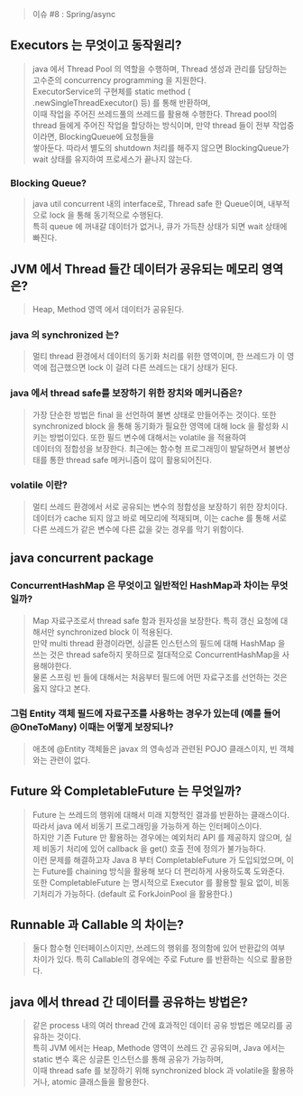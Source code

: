 > 이슈 #8 : Spring/async

## Executors 는 무엇이고 동작원리?
> java 에서 Thread Pool 의 역할을 수행하며, Thread 생성과 관리를 담당하는 고수준의 concurrency programming 을 지원한다.  
> ExecutorService의 구현체를 static method ( .newSingleThreadExecutor() 등) 를 통해 반환하며,  
> 이때 작업을 주어진 쓰레드풀의 쓰레드를 활용해 수행한다. 
> Thread pool의 thread 들에게 주어진 작업을 할당하는 방식이며, 만약 thread 들이 전부 작업중이라면, BlockingQueue에 요청들을  
> 쌓아둔다.  따라서 별도의 shutdown 처리를 해주지 않으면 BlockingQueue가 wait 상태를 유지하여 프로세스가 끝나지 않는다.  

### Blocking Queue?
> java util concurrent 내의 interface로, Thread safe 한 Queue이며, 내부적으로 lock 을 통해 동기적으로 수행된다.  
> 특히 queue 에 꺼내갈 데이터가 없거나, 큐가 가득찬 상태가 되면 wait 상태에 빠진다.  

## JVM 에서 Thread 들간 데이터가 공유되는 메모리 영역은?
> Heap, Method 영역 에서 데이터가 공유된다.  

### java 의 synchronized 는?
> 멀티 thread 환경에서 데이터의 동기화 처리를 위한 영역이며, 한 쓰레드가 이 영역에 접근했으면 lock 이 걸려 다른 쓰레드는 대기 상태가 된다.  

### java 에서 thread safe를 보장하기 위한 장치와 메커니즘은?
> 가장 단순한 방법은 final 을 선언하여 불변 상태로 만들어주는 것이다. 또한 synchronized block 을 통해 동기화가 필요한 영역에 대해 lock 을 활성화 시키는 방법이있다. 또한 필드 변수에 대해서는 volatile 을 적용하여  
> 데이터의 정합성을 보장한다. 최근에는 함수형 프로그래밍이 발달하면서 불변상태를 통한 thread safe 메커니즘이 많이 활용되어진다.  

### volatile 이란?
> 멀티 쓰레드 환경에서 서로 공유되는 변수의 정합성을 보장하기 위한 장치이다. 데이터가 cache 되지 않고 바로 메모리에 적재되며, 이는 cache 를 통해 
> 서로 다른 쓰레드가 같은 변수에 다른 값을 갖는 경우를 막기 위함이다.  

## java concurrent package
### ConcurrentHashMap 은 무엇이고 일반적인 HashMap과 차이는 무엇일까?
> Map 자료구조로서 thread safe 함과 원자성을 보장한다. 특히 갱신 요청에 대해서만 synchronized block 이 적용된다.  
> 만약 multi thread 환경이라면, 싱글톤 인스턴스의 필드에 대해 HashMap 을 쓰는 것은 thread safe하지 못하므로 절대적으로 ConcurrentHashMap을 사용해야한다.  
> 물론 스프링 빈 들에 대해서는 처음부터 필드에 어떤 자료구조를 선언하는 것은 옳지 않다고 본다.  

### 그럼 Entity 객체 필드에 자료구조를 사용하는 경우가 있는데 (예를 들어 @OneToMany) 이때는 어떻게 보장되나?
> 애초에 @Entity 객체들은 javax 의 영속성과 관련된 POJO 클래스이지, 빈 객체와는 관련이 없다.  

## Future 와 CompletableFuture 는 무엇일까?
> Future 는 쓰레드의 행위에 대해서 미래 지향적인 결과를 반환하는 클래스이다. 따라서 java 에서 비동기 프로그래밍을 가능하게 하는 인터페이스이다.  
> 하지만 기존 Future 만 활용하는 경우에는 예외처리 API 를 제공하지 않으며, 실제 비동기 처리에 있어 callback 을 get() 호출 전에 정의가 불가능하다.  
> 이런 문제를 해결하고자 Java 8 부터 CompletableFuture 가 도입되었으며, 이는 Future를 chaining 방식을 활용해 보다 더 편리하게 사용하도록 도와준다.  
> 또한 CompletableFuture 는 명시적으로 Executor 를 활용할 필요 없이, 비동기처리가 가능하다. (default 로 ForkJoinPool 을 활용한다.)

## Runnable 과 Callable 의 차이는?
> 둘다 함수형 인터페이스이지만, 쓰레드의 행위를 정의함에 있어 반환값의 여부 차이가 있다. 특히 Callable의 경우에는 주로 Future 를 반환하는 식으로 활용한다.  


## java 에서 thread 간 데이터를 공유하는 방법은?
> 같은 process 내의 여러 thread 간에 효과적인 데이터 공유 방법은 메모리를 공유하는 것이다.  
> 특히 JVM 에서는 Heap, Methode 영역이 쓰레드 간 공유되며, Java 에서는 static 변수 혹은 싱글톤 인스턴스를 통해 공유가 가능하며,  
> 이때 thread safe 를 보장하기 위해 synchronized block 과 volatile을 활용하거나, atomic 클래스들을 활용한다.  


